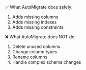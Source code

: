 ✅ What AutoMigrate does safely:
1. Adds missing columns
2. Adds missing indexes
3. Adds missing constraints


❌ What AutoMigrate does NOT do:
1. Delete unused columns
2. Change column types
3. Rename columns
4. Handle complex schema changes


